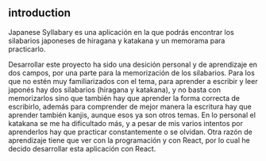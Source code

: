 ## introduction

Japanese Syllabary es una aplicación en la que podrás encontrar los silabarios japoneses de hiragana y katakana y un memorama para practicarlo.  

Desarrollar este proyecto ha sido una desición personal y de aprendizaje en dos campos, por una parte para la memorización de los silabarios. Para los que no estén muy familiarizados con el tema, para aprender a escribir y leer japonés hay dos silabarios (hiragana y katakana), y no basta con memorizarlos sino que también hay que aprender la forma correcta de escribirlo, además para comprender de mejor manera la escritura hay que aprender también kanjis, aunque esos ya son otros temas.  En lo personal el katakana se me ha dificultado más, y a pesar de mis varios intentos por aprenderlos hay que practicar constantemente o se olvidan.  Otra razón de aprendizaje tiene que ver con la programación y con React, por lo cual he decido desarrollar esta aplicación con React. 